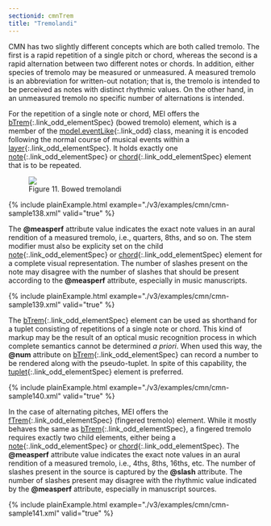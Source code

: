 ```yaml
---
sectionid: cmnTrem
title: "Tremolandi"
---
```





CMN has two slightly different concepts which are both called tremolo. The
first is a rapid repetition of a single pitch or chord, whereas the second is a rapid
alternation between two different notes or chords. In addition, either species of
tremolo
may be measured or unmeasured. A measured tremolo is an
abbreviation for written-out notation; that is, the tremolo is intended to be perceived
as
notes with distinct rhythmic values. On the other hand, in an unmeasured tremolo no
specific number of alternations is intended.

For the repetition of a single note or chord, MEI offers the [bTrem](/v3/elements/bTrem.html){:.link_odd_elementSpec}
(bowed tremolo) element, which is a member of the [model.eventLike](/v3/model-classes/model.eventLike.html){:.link_odd} class, meaning it is encoded following the normal course of
musical events within a [layer](/v3/elements/layer.html){:.link_odd_elementSpec}. It holds exactly one [note](/v3/elements/note.html){:.link_odd_elementSpec} or [chord](/v3/elements/chord.html){:.link_odd_elementSpec} element that is to be repeated.

<figure class="figure">
   <img src="../../../../guidelines/3.0.0/Images/ExampleImages/btrem-a-20100510.png" class="img-responsive"></img>
   <figcaption class="figure-caption">Figure 11. Bowed tremolandi</figcaption>
</figure>
{% include plainExample.html example="./v3/examples/cmn/cmn-sample138.xml" valid="true" %}


The **@measperf** attribute value indicates the exact note values in an aural
rendition of a measured tremolo, i.e., quarters, 8ths, and so on. The stem modifier
must
also be explicity set on the child [note](/v3/elements/note.html){:.link_odd_elementSpec} or [chord](/v3/elements/chord.html){:.link_odd_elementSpec} element for a complete visual representation. The number of slashes present
on the note may disagree with the number of slashes that should be present according
to
the **@measperf** attribute, especially in music manuscripts.

{% include plainExample.html example="./v3/examples/cmn/cmn-sample139.xml" valid="true" %}


The [bTrem](/v3/elements/bTrem.html){:.link_odd_elementSpec} element can be used as shorthand for a tuplet consisting
of repetitions of a single note or chord. This kind of markup may be the result of
an
optical music recognition process in which complete semantics cannot be determined
*a priori*. When used this way, the **@num** attribute on [bTrem](/v3/elements/bTrem.html){:.link_odd_elementSpec} can record a number to be rendered along with the pseudo-tuplet.
In spite of this capability, the [tuplet](/v3/elements/tuplet.html){:.link_odd_elementSpec} element is preferred.

{% include plainExample.html example="./v3/examples/cmn/cmn-sample140.xml" valid="true" %}


In the case of alternating pitches, MEI offers the [fTrem](/v3/elements/fTrem.html){:.link_odd_elementSpec} (fingered
tremolo) element. While it mostly behaves the same as [bTrem](/v3/elements/bTrem.html){:.link_odd_elementSpec}, a
fingered tremolo requires exactly two child elements, either being a [note](/v3/elements/note.html){:.link_odd_elementSpec} or [chord](/v3/elements/chord.html){:.link_odd_elementSpec}. The **@measperf** attribute value
indicates the exact note values in an aural rendition of a measured tremolo, i.e.,
4ths,
8ths, 16ths, etc. The number of slashes present in the source is captured by the
**@slash** attribute. The number of slashes present may disagree with the rhythmic
value indicated by the **@measperf** attribute, especially in manuscript
sources.


{% include plainExample.html example="./v3/examples/cmn/cmn-sample141.xml" valid="true" %}



